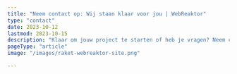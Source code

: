 ```yaml
---
title: "Neem contact op: Wij staan klaar voor jou | WebReaktor"
type: "contact"
date: 2023-10-12
lastmod: 2023-10-15
description: "Klaar om jouw project te starten of heb je vragen? Neem contact op met WebReaktor voor snelle, persoonlijke service en ondersteuning."
pageType: "article"
image: "/images/raket-webreaktor-site.png"

---
```

